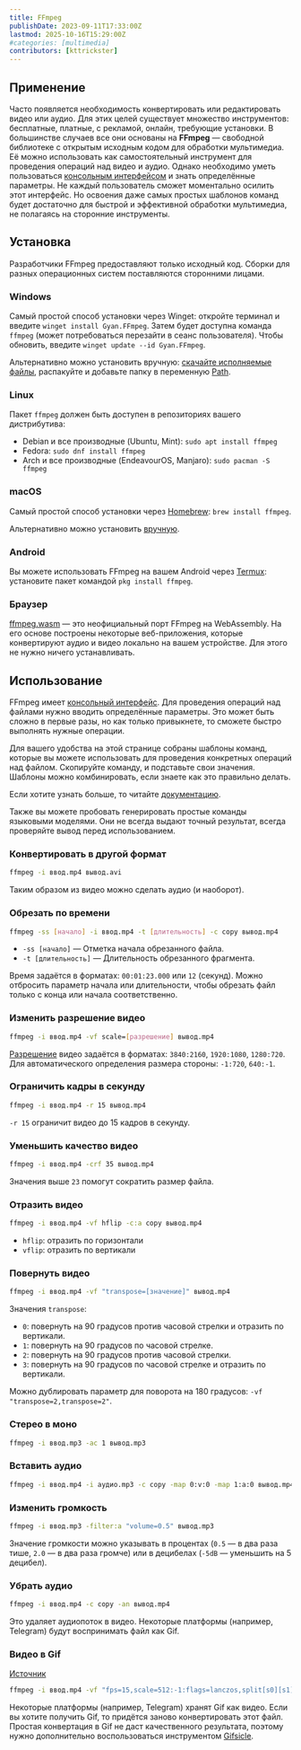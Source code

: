 ```yaml
---
title: FFmpeg
publishDate: 2023-09-11T17:33:00Z
lastmod: 2025-10-16T15:29:00Z
#categories: [multimedia]
contributors: [kttrickster]
---
```


## Применение

Часто появляется необходимость конвертировать или редактировать видео или аудио.
Для этих целей существует множество инструментов: бесплатные, платные, с
рекламой, онлайн, требующие установки. В большинстве случаев все они основаны на
**FFmpeg** — свободной библиотеке с открытым исходным кодом для обработки
мультимедиа. Её можно использовать как самостоятельный инструмент для проведения
операций над видео и аудио. Однако необходимо уметь пользоваться
[консольным интерфейсом] и знать определённые параметры. Не каждый пользователь
сможет моментально осилить этот интерфейс. Но освоения даже самых простых
шаблонов команд будет достаточно для быстрой и эффективной обработки
мультимедиа, не полагаясь на сторонние инструменты.

[консольным интерфейсом]: /guides/how-to-use-console

## Установка

Разработчики FFmpeg предоставляют только исходный код. Сборки для разных
операционных систем поставляются сторонними лицами.

### Windows

Самый простой способ установки через Winget: откройте терминал и введите
`winget install Gyan.FFmpeg`. Затем будет доступна команда `ffmpeg` (может
потребоваться перезайти в сеанс пользователя). Чтобы обновить, введите
`winget update --id Gyan.FFmpeg`.

Альтернативно можно установить вручную: [скачайте исполняемые файлы],
распакуйте и добавьте папку в переменную [Path].

[скачайте исполняемые файлы]: https://www.gyan.dev/ffmpeg/builds/ffmpeg-git-essentials.7z
[Path]: /guides/how-to-use-console#path

### Linux

Пакет `ffmpeg` должен быть доступен в репозиториях вашего дистрибутива:

- Debian и все производные (Ubuntu, Mint): `sudo apt install ffmpeg`
- Fedora: `sudo dnf install ffmpeg`
- Arch и все производные (EndeavourOS, Manjaro): `sudo pacman -S ffmpeg`

### macOS

Самый простой способ установки через [Homebrew]: `brew install ffmpeg`.

[Homebrew]: https://brew.sh

Альтернативно можно установить [вручную](https://evermeet.cx/ffmpeg).

### Android

Вы можете использовать FFmpeg на вашем Android через [Termux]: установите пакет
командой `pkg install ffmpeg`.

[Termux]: https://termux.dev

### Браузер

[ffmpeg.wasm] — это неофициальный порт FFmpeg на WebAssembly. На его основе
построены некоторые веб-приложения, которые конвертируют аудио и видео локально
на вашем устройстве. Для этого не нужно ничего устанавливать.

[ffmpeg.wasm]: https://ffmpegwasm.netlify.app

## Использование

FFmpeg имеет [консольный интерфейс]. Для проведения операций над файлами нужно
вводить определённые параметры. Это может быть сложно в первые разы, но как
только привыкнете, то сможете быстро выполнять нужные операции.

[консольный интерфейс]: /guides/how-to-use-console

Для вашего удобства на этой странице собраны шаблоны команд, которые вы можете
использовать для проведения конкретных операций над файлом. Скопируйте команду,
и подставьте свои значения. Шаблоны можно комбинировать, если знаете как это
правильно делать.

Если хотите узнать больше, то читайте
[документацию](https://ffmpeg.org/ffmpeg.html).

Также вы можете пробовать генерировать простые команды языковыми моделями. Они
не всегда выдают точный результат, всегда проверяйте вывод перед использованием.

### Конвертировать в другой формат

```sh
ffmpeg -i ввод.mp4 вывод.avi
```

Таким образом из видео можно сделать аудио (и наоборот).

### Обрезать по времени

```sh
ffmpeg -ss [начало] -i ввод.mp4 -t [длительность] -c copy вывод.mp4
```

- `-ss [начало]` — Отметка начала обрезанного файла.
- `-t [длительность]` — Длительность обрезанного фрагмента.

Время задаётся в форматах: `00:01:23.000` или `12` (секунд).
Можно отбросить параметр начала или длительности, чтобы обрезать файл только с
конца или начала соответственно.

### Изменить разрешение видео

```sh
ffmpeg -i ввод.mp4 -vf scale=[разрешение] вывод.mp4
```

[Разрешение] видео задаётся в форматах: `3840:2160`, `1920:1080`, `1280:720`.
Для автоматического определения размера стороны: `-1:720`, `640:-1`.

[Разрешение]: https://en.wikipedia.org/wiki/List_of_common_display_resolutions

### Ограничить кадры в секунду

```sh
ffmpeg -i ввод.mp4 -r 15 вывод.mp4
```

`-r 15` ограничит видео до 15 кадров в секунду.

### Уменьшить качество видео

```sh
ffmpeg -i ввод.mp4 -crf 35 вывод.mp4
```

Значения выше `23` помогут сократить размер файла.

### Отразить видео

```sh
ffmpeg -i ввод.mp4 -vf hflip -c:a copy вывод.mp4
```

- `hflip`: отразить по горизонтали
- `vflip`: отразить по вертикали

### Повернуть видео

```sh
ffmpeg -i ввод.mp4 -vf "transpose=[значение]" вывод.mp4
```

Значения `transpose`:
- `0`: повернуть на 90 градусов против часовой стрелки и отразить по вертикали.
- `1`: повернуть на 90 градусов по часовой стрелке.
- `2`: повернуть на 90 градусов против часовой стрелки.
- `3`: повернуть на 90 градусов по часовой стрелке и отразить по вертикали.

Можно дублировать параметр для поворота на 180 градусов:
`-vf "transpose=2,transpose=2"`.

### Стерео в моно

```sh
ffmpeg -i ввод.mp3 -ac 1 вывод.mp3
```

### Вставить аудио

```sh
ffmpeg -i ввод.mp4 -i аудио.mp3 -c copy -map 0:v:0 -map 1:a:0 вывод.mp4
```

### Изменить громкость

```sh
ffmpeg -i ввод.mp3 -filter:a "volume=0.5" вывод.mp3
```

Значение громкости можно указывать в процентах (`0.5` — в два раза тише,
`2.0` — в два раза громче) или в децибелах (`-5dB` — уменьшить на 5 децибел).

### Убрать аудио

```sh
ffmpeg -i ввод.mp4 -c copy -an вывод.mp4
```

Это удаляет аудиопоток в видео. Некоторые платформы (например, Telegram) будут
воспринимать файл как Gif.

### Видео в Gif

[Источник](https://t.me/endermanch/357)

```sh
ffmpeg -i ввод.mp4 -vf "fps=15,scale=512:-1:flags=lanczos,split[s0][s1];[s0]palettegen[p];[s1][p]paletteuse" вывод.gif && gifsicle -O3 --lossy=80 вывод.gif -o вывод.gif
```

Некоторые платформы (например, Telegram) хранят Gif как видео. Если вы хотите
получить Gif, то придётся заново конвертировать этот файл. Простая конвертация в
Gif не даст качественного результата, поэтому нужно дополнительно
воспользоваться инструментом [Gifsicle].

[Gifsicle]: https://www.lcdf.org/gifsicle
